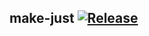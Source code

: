 ## make-just [![Release](https://github.com/RandyMcMillan/make-just/actions/workflows/release.yml/badge.svg)](https://github.com/RandyMcMillan/make-just/actions/workflows/release.yml)
